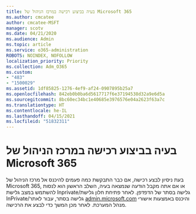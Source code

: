 ```yaml
---
title: בעיה בביצוע רכישה במרכז הניהול של Microsoft 365
ms.author: cmcatee
author: cmcatee-MSFT
manager: scotv
ms.date: 04/21/2020
ms.audience: Admin
ms.topic: article
ms.service: o365-administration
ROBOTS: NOINDEX, NOFOLLOW
localization_priority: Priority
ms.collection: Adm_O365
ms.custom:
- "483"
- "1500029"
ms.assetid: 1df85825-1276-4ef9-af24-0907895b25a7
ms.openlocfilehash: 842eb0b0ba6d5617717f6e37194538d32a9e6d5a
ms.sourcegitcommit: 8bc60ec34bc1e40685e3976576e04a2623f63a7c
ms.translationtype: HT
ms.contentlocale: he-IL
ms.lasthandoff: 04/15/2021
ms.locfileid: "51832311"
---
```

# <a name="trouble-completing-a-purchase-in-the-microsoft-365-admin-center"></a>בעיה בביצוע רכישה במרכז הניהול של Microsoft 365

בעת ניסיון לבצע רכישה, אם כבר התבקשת כמה פעמים להיכנס אל מרכז הניהול של Microsoft 365, או אם אתה מקבל הודעה שנמצאה בעיה, השלב הראשון הוא לנסות להשתמש במצב גלישת Inprivate/גלישה בסתר של הדפדפן. לאחר פתיחת חלון גלישת InPrivate/גלישה בסתר, עבור לאתר [admin.microsoft.com](https://admin.microsoft.com) והיכנס באמצעות אישורי מנהל המערכת. לאחר מכן המשך כדי לבצע את הרכישה.
